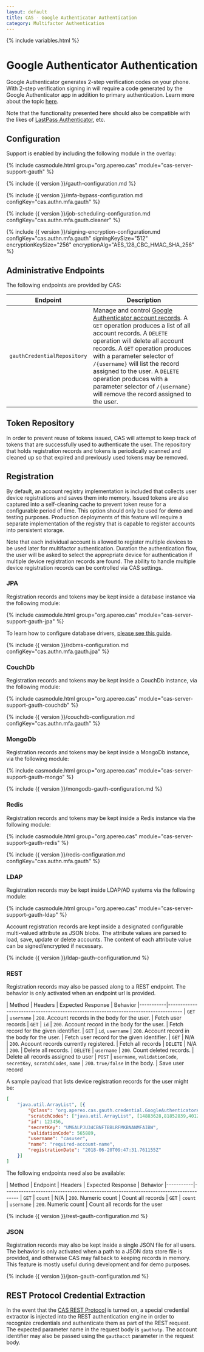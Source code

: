 ```yaml
---
layout: default
title: CAS - Google Authenticator Authentication
category: Multifactor Authentication
---
```


{% include variables.html %}

# Google Authenticator Authentication

Google Authenticator generates 2-step verification codes on your phone. With 2-step 
verification signing in will require a code generated by the Google Authenticator app in addition to primary authentication. Learn 
more about the topic [here](https://en.wikipedia.org/wiki/Google_Authenticator).

Note that the functionality presented here should also be compatible with 
the likes of [LastPass Authenticator](https://lastpass.com/auth), etc.

## Configuration

Support is enabled by including the following module in the overlay:

{% include casmodule.html group="org.apereo.cas" module="cas-server-support-gauth" %}

{% include {{ version }}/gauth-configuration.md %}

{% include {{ version }}/mfa-bypass-configuration.md configKey="cas.authn.mfa.gauth" %}

{% include {{ version }}/job-scheduling-configuration.md configKey="cas.authn.mfa.gauth.cleaner" %}

{% include {{ version }}/signing-encryption-configuration.md configKey="cas.authn.mfa.gauth" signingKeySize="512" encryptionKeySize="256" encryptionAlg="AES_128_CBC_HMAC_SHA_256" %}


## Administrative Endpoints

The following endpoints are provided by CAS:
 
| Endpoint                 | Description
|--------------------------|------------------------------------------------
| `gauthCredentialRepository`   | Manage and control [Google Authenticator account records](GoogleAuthenticator-Authentication.html). A `GET` operation produces a list of all account records. A `DELETE` operation will delete all account records. A `GET` operation produces with a parameter selector of `/{username}` will list the record assigned to the user. A `DELETE` operation produces with a parameter selector of `/{username}` will remove the record assigned to the user.

## Token Repository

In order to prevent reuse of tokens issued, CAS will attempt to keep track of tokens that are successfully used to authenticate the user.
The repository that holds registration records and tokens is periodically scanned and cleaned up so that expired and previously used tokens
may be removed.

## Registration

By default, an account registry implementation is included that collects user device registrations and saves them into memory.
Issued tokens are also captured into a self-cleaning cache to prevent token reuse for a configurable period of time.
This option should only be used for demo and testing purposes. Production deployments of this feature will require a separate
implementation of the registry that is capable to register accounts into persistent storage.

Note that each individual account is allowed to register multiple devices to be used later for multifactor authentication. Duration the
authentication flow, the user will be asked to select the appropriate device for authentication if multiple device registration records
are found. The ability to handle multiple device registration records can be controlled via CAS settings.

### JPA

Registration records and tokens may be kept inside a database instance via the following module:

{% include casmodule.html group="org.apereo.cas" module="cas-server-support-gauth-jpa" %}

To learn how to configure database drivers, [please see this guide](../installation/JDBC-Drivers.html).

{% include {{ version }}/rdbms-configuration.md configKey="cas.authn.mfa.gauth.jpa" %}

### CouchDb

Registration records and tokens may be kept inside a CouchDb instance, via the following module:

{% include casmodule.html group="org.apereo.cas" module="cas-server-support-gauth-couchdb" %}

{% include {{ version }}/couchdb-configuration.md configKey="cas.authn.mfa.gauth" %}

### MongoDb

Registration records and tokens may be kept inside a MongoDb instance, via the following module:

{% include casmodule.html group="org.apereo.cas" module="cas-server-support-gauth-mongo" %}

{% include {{ version }}/mongodb-gauth-configuration.md %}

### Redis

Registration records and tokens may be kept inside a Redis instance via the following module:

{% include casmodule.html group="org.apereo.cas" module="cas-server-support-gauth-redis" %}

{% include {{ version }}/redis-configuration.md configKey="cas.authn.mfa.gauth" %}

### LDAP

Registration records may be kept inside LDAP/AD systems via the following module:

{% include casmodule.html group="org.apereo.cas" module="cas-server-support-gauth-ldap" %}

Account registration records are kept inside a designated configurable multi-valued attribute as JSON blobs. The attribute values are parsed
to load, save, update or delete accounts. The content of each attribute value can be signed/encrypted if necessary. 

{% include {{ version }}/ldap-gauth-configuration.md %}

### REST

Registration records may also be passed along to a REST endpoint.
The behavior is only activated when an endpoint url is provided.

| Method    | Headers             | Expected Response     | Behavior
|-----------|------------------------------------------------------------------------------------
| `GET`     | `username`          | `200`. Account records in the body for the user. | Fetch user records
| `GET`     | `id`                | `200`. Account record in the body for the user. | Fetch record for the given identifier.
| `GET`     | `id`, `username`    | `200`. Account record in the body for the user. | Fetch user record for the given identifier.
| `GET`     | N/A                 | `200`. Account records currently registered. | Fetch all records
| `DELETE`  | N/A                 | `200`. | Delete all records.
| `DELETE`  | `username`          | `200`. Count deleted records. | Delete all records assigned to user
| `POST`    | `username`, `validationCode`, `secretKey`, `scratchCodes`, `name` | `200`. `true/false` in the body. | Save user record

A sample payload that lists device registration records for the user might be:

```json 
[
    "java.util.ArrayList", [{
        "@class": "org.apereo.cas.gauth.credential.GoogleAuthenticatorAccount",
        "scratchCodes": ["java.util.ArrayList", [14883628,81852839,40126334,86724930,54355266] ],
        "id": 123456,
        "secretKey": "UM6ALPJU34CBNFTBBLRFMKBNANMFAIBW",
        "validationCode": 565889,
        "username": "casuser",
        "name": "required-account-name",
        "registrationDate": "2018-06-20T09:47:31.761155Z"
    }]
]
```

The following endpoints need also be available:

| Method    | Endpoint   | Headers           | Expected Response     | Behavior
|-----------|------------------------------------------------------------------------------------
| `GET`     | `count`    | N/A             | `200`. Numeric count | Count all records
| `GET`     | `count`    | `username`             | `200`. Numeric count | Count all records for the user

{% include {{ version }}/rest-gauth-configuration.md %}

### JSON

Registration records may also be kept inside a single JSON file for all users.
The behavior is only activated when a path to a JSON data store file is provided,
and otherwise CAS may fallback to keeping records in memory. This feature is mostly
useful during development and for demo purposes.

{% include {{ version }}/json-gauth-configuration.md %}

## REST Protocol Credential Extraction 

In the event that the [CAS REST Protocol](../protocol/REST-Protocol.html) is turned on, a special credential extractor is injected into the REST authentication engine in order to recognize credentials and authenticate them as part of the REST request. 
The expected parameter name in the request body is `gauthotp`. The account identifier may also be passed using the `gauthacct` parameter in the request body.
